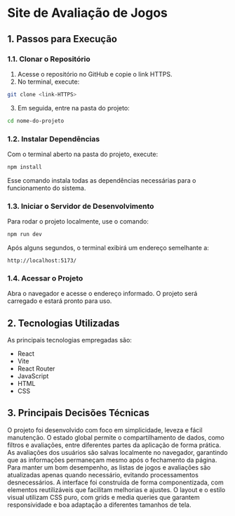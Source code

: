 # Site de Avaliação de Jogos

## 1. Passos para Execução

### 1.1. Clonar o Repositório

1. Acesse o repositório no GitHub e copie o link HTTPS.
2. No terminal, execute:

```bash
git clone <link-HTTPS>
```

3. Em seguida, entre na pasta do projeto:

```bash
cd nome-do-projeto
```

### 1.2. Instalar Dependências

Com o terminal aberto na pasta do projeto, execute:

```bash
npm install
```

Esse comando instala todas as dependências necessárias para o funcionamento do sistema.

### 1.3. Iniciar o Servidor de Desenvolvimento

Para rodar o projeto localmente, use o comando:

```bash
npm run dev
```

Após alguns segundos, o terminal exibirá um endereço semelhante a:

```
http://localhost:5173/
```

### 1.4. Acessar o Projeto

Abra o navegador e acesse o endereço informado. O projeto será carregado e estará pronto para uso.

## 2. Tecnologias Utilizadas

As principais tecnologias empregadas são:

- React
- Vite
- React Router
- JavaScript
- HTML
- CSS

## 3. Principais Decisões Técnicas

O projeto foi desenvolvido com foco em simplicidade, leveza e fácil manutenção. O estado global permite o compartilhamento de dados, como filtros e avaliações, entre diferentes partes da aplicação de forma prática. As avaliações dos usuários são salvas localmente no navegador, garantindo que as informações permaneçam mesmo após o fechamento da página.
Para manter um bom desempenho, as listas de jogos e avaliações são atualizadas apenas quando necessário, evitando processamentos desnecessários. A interface foi construída de forma componentizada, com elementos reutilizáveis que facilitam melhorias e ajustes. O layout e o estilo visual utilizam CSS puro, com grids e media queries que garantem responsividade e boa adaptação a diferentes tamanhos de tela.
